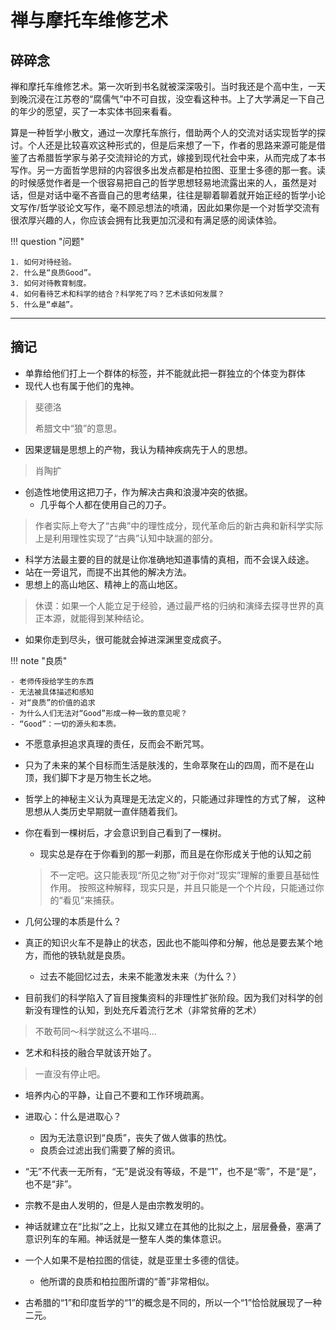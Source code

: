 # 禅与摩托车维修艺术


## 碎碎念

禅和摩托车维修艺术。第一次听到书名就被深深吸引。当时我还是个高中生，一天到晚沉浸在江苏卷的“腐儒气”中不可自拔，没空看这种书。上了大学满足一下自己的年少的愿望，买了一本实体书回来看看。

算是一种哲学小散文，通过一次摩托车旅行，借助两个人的交流对话实现哲学的探讨。个人还是比较喜欢这种形式的，但是后来想了一下，作者的思路来源可能是借鉴了古希腊哲学家与弟子交流辩论的方式，嫁接到现代社会中来，从而完成了本书写作。另一方面哲学思辩的内容很多出发点都是柏拉图、亚里士多德的那一套。读的时候感觉作者是一个很容易把自己的哲学思想轻易地流露出来的人，虽然是对话，但是对话中毫不吝啬自己的思考结果，往往是聊着聊着就开始正经的哲学小论文写作/哲学驳论文写作，毫不顾忌想法的喷涌，因此如果你是一个对哲学交流有很浓厚兴趣的人，你应该会拥有比我更加沉浸和有满足感的阅读体验。

!!! question "问题"

    1. 如何对待经验。
    2. 什么是“良质Good”。
    3. 如何对待教育制度。
    4. 如何看待艺术和科学的结合？科学死了吗？艺术该如何发展？
    5. 什么是“卓越”。

-----


## 摘记

- 单靠给他们打上一个群体的标签，并不能就此把一群独立的个体变为群体
- 现代人也有属于他们的鬼神。
> 斐德洛
>
> 希腊文中“狼”的意思。
- 因果逻辑是思想上的产物，我认为精神疾病先于人的思想。
> 肖陶扩
- 创造性地使用这把刀子，作为解决古典和浪漫冲突的依据。
  - 几乎每个人都在使用自己的刀子。
> 作者实际上夸大了“古典”中的理性成分，现代革命后的新古典和新科学实际上是利用理性实现了“古典”认知中缺漏的部分。
- 科学方法最主要的目的就是让你准确地知道事情的真相，而不会误入歧途。
- 站在一旁诅咒，而提不出其他的解决方法。
- 思想上的高山地区、精神上的高山地区。
> 休谟：如果一个人能立足于经验，通过最严格的归纳和演绎去探寻世界的真正本源，就能得到某种结论。
- 如果你走到尽头，很可能就会掉进深渊里变成疯子。

!!! note "良质"

    - 老师传授给学生的东西
    - 无法被具体描述和感知
    - 对“良质”的价值的追求
    - 为什么人们无法对“Good”形成一种一致的意见呢？
    - “Good”：一切的源头和本质。


- 不愿意承担追求真理的责任，反而会不断咒骂。
- 只为了未来的某个目标而生活是肤浅的，生命萃聚在山的四周，而不是在山顶，我们脚下才是万物生长之地。
- 哲学上的神秘主义认为真理是无法定义的，只能通过非理性的方式了解， 这种思想从人类历史早期就一直伴随着我们。
- 你在看到一棵树后，才会意识到自己看到了一棵树。
  - 现实总是存在于你看到的那一刹那，而且是在你形成关于他的认知之前
  > 不一定吧。这只能表现“所见之物”对于你对“现实”理解的重要且基础性作用。
  > 按照这种解释，现实只是，并且只能是一个个片段，只能通过你的“看见”来捕获。
- 几何公理的本质是什么？
- 真正的知识火车不是静止的状态，因此也不能叫停和分解，他总是要去某个地方，而他的铁轨就是良质。
  - 过去不能回忆过去，未来不能激发未来（为什么？）

- 目前我们的科学陷入了盲目搜集资料的非理性扩张阶段。因为我们对科学的创新没有理性的认知，到处充斥着流行艺术（非常贫瘠的艺术）
> 不敢苟同～科学就这么不堪吗...

- 艺术和科技的融合早就该开始了。
> 一直没有停止吧。
- 培养内心的平静，让自己不要和工作环境疏离。
- 进取心：什么是进取心？
  - 因为无法意识到“良质”，丧失了做人做事的热忱。
  - 良质会过滤出我们需要了解的资讯。

- “无”不代表一无所有，“无”是说没有等级，不是“1”，也不是“零”，不是“是”，也不是“非”。
- 宗教不是由人发明的，但是人是由宗教发明的。
- 神话就建立在“比拟”之上，比拟又建立在其他的比拟之上，层层叠叠，塞满了意识列车的车厢。神话就是一整车人类的集体意识。

- 一个人如果不是柏拉图的信徒，就是亚里士多德的信徒。
  - 他所谓的良质和柏拉图所谓的“善”非常相似。
- 古希腊的“1”和印度哲学的“1”的概念是不同的，所以一个“1”恰恰就展现了一种二元。
